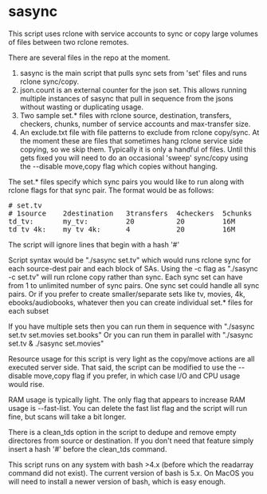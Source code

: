 # sasync

This script uses rclone with service accounts to sync or copy large volumes of files between two rclone remotes.

There are several files in the repo at the moment.
1. sasync is the main script that pulls sync sets from 'set' files and runs rclone sync/copy.
2. json.count is an external counter for the json set. This allows running multiple instances of sasync that pull in sequence from the jsons without wasting or duplicating usage.
3. Two sample set.* files with rclone source, destination, transfers, checkers, chunks, number of service accounts and max-transfer size.
4. An exclude.txt file with file patterns to exclude from rclone copy/sync. At the moment these are files that sometimes hang rclone service side copying, so we skip them. Typically it is only a handful of files. Until this gets fixed you will need to do an occasional 'sweep' sync/copy using the --disable move,copy flag which copies without hanging.

The set.* files specify which sync pairs you would like to run along with rclone flags for that sync pair. The format would be as follows:
<pre>
# set.tv
# 1source    2destination   3transfers  4checkers  5chunks     6SAs     7maxtransfer
td_tv:       my_tv:         20          20         16M         5        700G
td_tv_4k:    my_tv_4k:      4           20         16M         2        600G
</pre>

The script will ignore lines that begin with a hash '#'

Script syntax would be "./sasync set.tv" which would runs rclone sync for each source-dest pair and each block of SAs.
Using the -c flag as "./sasync -c set.tv" will run rclone copy rather than sync.
Each sync set can have from 1 to unlimited number of sync pairs. One sync set could handle all sync pairs.
Or if you prefer to create smaller/separate sets like tv, movies, 4k, ebooks/audiobooks, whatever then you can create individual set.* files for each subset

If you have multiple sets then you can run them in sequence with "./sasync set.tv set.movies set.books"
Or you can run them in parallel with "./sasync set.tv & ./sasync set.movies"

Resource usage for this script is very light as the copy/move actions are all executed server side. That said, the script can be modified to use the --disable move,copy flag if you prefer, in which case I/O and CPU usage would rise.

RAM usage is typically light. The only flag that appears to increase RAM usage is --fast-list. You can delete the fast list flag and the script will run fine, but scans will take a bit longer.

There is a clean_tds option in the script to dedupe and remove empty directores from source or destination. If you don't need that feature simply insert a hash '#' before the clean_tds command.

This script runs on any system with bash >4.x (before which the readarray command did not exist). The current version of bash is 5.x. On MacOS you will need to install a newer version of bash, which is easy enough.
